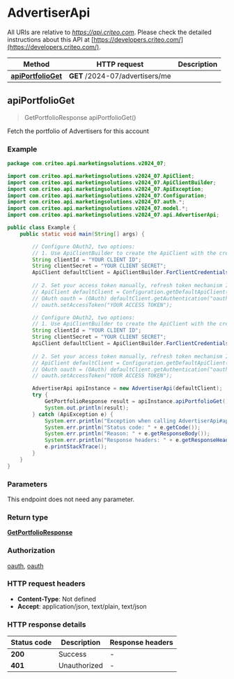 # AdvertiserApi

All URIs are relative to *https://api.criteo.com*. Please check the detailed instructions about this API at [https://developers.criteo.com/](https://developers.criteo.com/).

| Method | HTTP request | Description |
|------------- | ------------- | -------------|
| [**apiPortfolioGet**](AdvertiserApi.md#apiPortfolioGet) | **GET** /2024-07/advertisers/me |  |



## apiPortfolioGet

> GetPortfolioResponse apiPortfolioGet()



Fetch the portfolio of Advertisers for this account

### Example

```java
package com.criteo.api.marketingsolutions.v2024_07;

import com.criteo.api.marketingsolutions.v2024_07.ApiClient;
import com.criteo.api.marketingsolutions.v2024_07.ApiClientBuilder;
import com.criteo.api.marketingsolutions.v2024_07.ApiException;
import com.criteo.api.marketingsolutions.v2024_07.Configuration;
import com.criteo.api.marketingsolutions.v2024_07.auth.*;
import com.criteo.api.marketingsolutions.v2024_07.model.*;
import com.criteo.api.marketingsolutions.v2024_07.api.AdvertiserApi;

public class Example {
    public static void main(String[] args) {

        // Configure OAuth2, two options:
        // 1. Use ApiClientBuilder to create the ApiClient with the credentials you want, refresh token mechanism IS handled for you 💚
        String clientId = "YOUR CLIENT ID";
        String clientSecret = "YOUR CLIENT SECRET";
        ApiClient defaultClient = ApiClientBuilder.ForClientCredentials(clientId, clientSecret);
        
        // 2. Set your access token manually, refresh token mechanism IS NOT handled by the client
        // ApiClient defaultClient = Configuration.getDefaultApiClient();
        // OAuth oauth = (OAuth) defaultClient.getAuthentication("oauth");
        // oauth.setAccessToken("YOUR ACCESS TOKEN");

        // Configure OAuth2, two options:
        // 1. Use ApiClientBuilder to create the ApiClient with the credentials you want, refresh token mechanism IS handled for you 💚
        String clientId = "YOUR CLIENT ID";
        String clientSecret = "YOUR CLIENT SECRET";
        ApiClient defaultClient = ApiClientBuilder.ForClientCredentials(clientId, clientSecret);
        
        // 2. Set your access token manually, refresh token mechanism IS NOT handled by the client
        // ApiClient defaultClient = Configuration.getDefaultApiClient();
        // OAuth oauth = (OAuth) defaultClient.getAuthentication("oauth");
        // oauth.setAccessToken("YOUR ACCESS TOKEN");

        AdvertiserApi apiInstance = new AdvertiserApi(defaultClient);
        try {
            GetPortfolioResponse result = apiInstance.apiPortfolioGet();
            System.out.println(result);
        } catch (ApiException e) {
            System.err.println("Exception when calling AdvertiserApi#apiPortfolioGet");
            System.err.println("Status code: " + e.getCode());
            System.err.println("Reason: " + e.getResponseBody());
            System.err.println("Response headers: " + e.getResponseHeaders());
            e.printStackTrace();
        }
    }
}
```

### Parameters

This endpoint does not need any parameter.

### Return type

[**GetPortfolioResponse**](GetPortfolioResponse.md)

### Authorization

[oauth](../README.md#oauth), [oauth](../README.md#oauth)

### HTTP request headers

- **Content-Type**: Not defined
- **Accept**: application/json, text/plain, text/json


### HTTP response details
| Status code | Description | Response headers |
|-------------|-------------|------------------|
| **200** | Success |  -  |
| **401** | Unauthorized |  -  |


